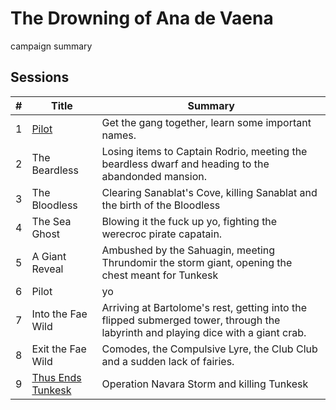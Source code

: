 # The Drowning of Ana de Vaena

campaign summary

## Sessions

| # | Title | Summary | 
| :---: | --- | --- |
| 1 | [Pilot](./S01:pilot.md) | Get the gang together, learn some important names. | 
| 2 | The Beardless | Losing items to Captain Rodrio, meeting the beardless dwarf and heading to the abandonded mansion. | 
| 3 | The Bloodless | Clearing Sanablat's Cove, killing Sanablat and the birth of the Bloodless | 
| 4 | The Sea Ghost | Blowing it the fuck up yo, fighting the werecroc pirate capatain. | 
| 5 | A Giant Reveal | Ambushed by the Sahuagin, meeting Thrundomir the storm giant, opening the chest meant for Tunkesk | 
| 6 | Pilot | yo | 
| 7 | Into the Fae Wild | Arriving at Bartolome's rest, getting into the flipped submerged tower, through the labyrinth and playing dice with a giant crab. | 
| 8 | Exit the Fae Wild  | Comodes, the Compulsive Lyre, the Club Club and a sudden lack of fairies. | 
| 9 | [Thus Ends Tunkesk](./S09:thus_ends_tunkesk.md) | Operation Navara Storm and killing Tunkesk | 
